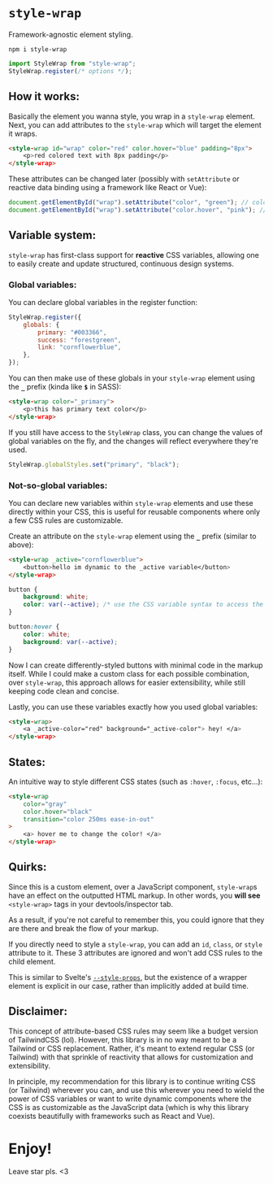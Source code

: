 # `style-wrap`

Framework-agnostic element styling.

`npm i style-wrap`

```js
import StyleWrap from "style-wrap";
StyleWrap.register(/* options */);
```

## How it works:

Basically the element you wanna style, you wrap in a `style-wrap` element. Next, you can add attributes to the `style-wrap` which will target the element it wraps.

```html
<style-wrap id="wrap" color="red" color.hover="blue" padding="8px">
    <p>red colored text with 8px padding</p>
</style-wrap>
```

These attributes can be changed later (possibly with `setAttribute` or reactive data binding using a framework like React or Vue):

```js
document.getElementById("wrap").setAttribute("color", "green"); // color: green; by default
document.getElementById("wrap").setAttribute("color.hover", "pink"); // color: pink; on hover
```

## Variable system:

`style-wrap` has first-class support for **reactive** CSS variables, allowing one to easily create and update structured, continuous design systems.

### Global variables:

You can declare global variables in the register function:

```js
StyleWrap.register({
    globals: {
        primary: "#003366",
        success: "forestgreen",
        link: "cornflowerblue",
    },
});
```

You can then make use of these globals in your `style-wrap` element using the **`_`** prefix (kinda like **`$`** in SASS):

```html
<style-wrap color="_primary">
    <p>this has primary text color</p>
</style-wrap>
```

If you still have access to the `StyleWrap` class, you can change the values of global variables on the fly, and the changes will reflect everywhere they're used.

```js
StyleWrap.globalStyles.set("primary", "black");
```

### Not-so-global variables:

You can declare new variables within `style-wrap` elements and use these directly within your CSS, this is useful for reusable components where only a few CSS rules are customizable.

Create an attribute on the `style-wrap` element using the **`_`** prefix (similar to above):

```html
<style-wrap _active="cornflowerblue">
    <button>hello im dynamic to the _active variable</button>
</style-wrap>
```

```css
button {
    background: white;
    color: var(--active); /* use the CSS variable syntax to access the variable. */
}

button:hover {
    color: white;
    background: var(--active);
}
```

Now I can create differently-styled buttons with minimal code in the markup itself. While I could make a custom class for each possible combination, over `style-wrap`, this approach allows for easier extensibility, while still keeping code clean and concise.

Lastly, you can use these variables exactly how you used global variables:

```html
<style-wrap>
    <a _active-color="red" background="_active-color"> hey! </a>
</style-wrap>
```

## States:

An intuitive way to style different CSS states (such as `:hover`, `:focus`, etc...):

```html
<style-wrap
    color="gray"
    color.hover="black"
    transition="color 250ms ease-in-out"
>
    <a> hover me to change the color! </a>
</style-wrap>
```

## Quirks:

Since this is a custom element, over a JavaScript component, `style-wrap`s have an effect on the outputted HTML markup. In other words, you **will see** `<style-wrap>` tags in your devtools/inspector tab. 

As a result, if you're not careful to remember this, you could ignore that they are there and break the flow of your markup.

If you directly need to style a `style-wrap`, you can add an `id`, `class`, or `style` attribute to it. These 3 attributes are ignored and won't add CSS rules to the child element.

This is similar to Svelte's [`--style-props`](https://svelte.dev/docs#style_props), but the existence of a wrapper element is explicit in our case, rather than implicitly added at build time.

## Disclaimer:

This concept of attribute-based CSS rules may seem like a budget version of TailwindCSS (lol). However, this library is in no way meant to be a Tailwind or CSS replacement. Rather, it's meant to extend regular CSS (or Tailwind) with that sprinkle of reactivity that allows for customization and extensibility.

In principle, my recommendation for this library is to continue writing CSS (or Tailwind) wherever you can, and use this wherever you need to wield the power of CSS variables or want to write dynamic components where the CSS is as customizable as the JavaScript data (which is why this library coexists beautifully with frameworks such as React and Vue).

# Enjoy!

Leave star pls. <3